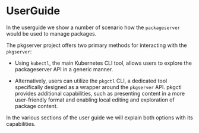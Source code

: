 # UserGuide

In the userguide we show a number of scenario how the `packageserver` would be used to manage packages.

The pkgserver project offers two primary methods for interacting with the `pkgserver`:

- Using `kubectl`, the main Kubernetes CLI tool, allows users to explore the packageserver API in a generic manner.

- Alternatively, users can utilize the `pkgctl` CLI, a dedicated tool specifically designed as a wrapper around the `pkgserver` API. pkgctl provides additional capabilities, such as presenting content in a more user-friendly format and enabling local editing and exploration of package content.

In the various sections of the user guide we will explain both options with its capabilities.